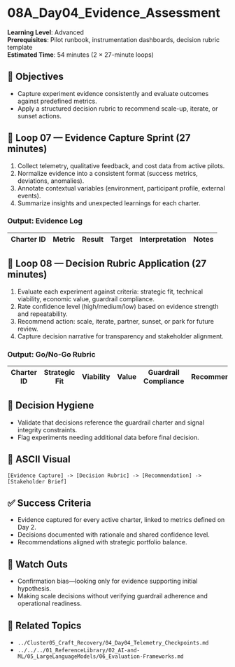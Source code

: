 # 08A_Day04_Evidence_Assessment

**Learning Level**: Advanced  
**Prerequisites**: Pilot runbook, instrumentation dashboards, decision rubric template  
**Estimated Time**: 54 minutes (2 × 27-minute loops)

## 🎯 Objectives

- Capture experiment evidence consistently and evaluate outcomes against predefined metrics.
- Apply a structured decision rubric to recommend scale-up, iterate, or sunset actions.

## 🔄 Loop 07 — Evidence Capture Sprint (27 minutes)

1. Collect telemetry, qualitative feedback, and cost data from active pilots.
2. Normalize evidence into a consistent format (success metrics, deviations, anomalies).
3. Annotate contextual variables (environment, participant profile, external events).
4. Summarize insights and unexpected learnings for each charter.

### Output: Evidence Log

| Charter ID | Metric | Result | Target | Interpretation | Notes |
| --- | --- | --- | --- | --- | --- |

## 🔄 Loop 08 — Decision Rubric Application (27 minutes)

1. Evaluate each experiment against criteria: strategic fit, technical viability, economic value, guardrail compliance.
2. Rate confidence level (high/medium/low) based on evidence strength and repeatability.
3. Recommend action: scale, iterate, partner, sunset, or park for future review.
4. Capture decision narrative for transparency and stakeholder alignment.

### Output: Go/No-Go Rubric

| Charter ID | Strategic Fit | Viability | Value | Guardrail Compliance | Recommendation | Rationale |
| --- | --- | --- | --- | --- | --- | --- |

## 🧭 Decision Hygiene

- Validate that decisions reference the guardrail charter and signal integrity constraints.
- Flag experiments needing additional data before final decision.

## 🧩 ASCII Visual

```text
[Evidence Capture] -> [Decision Rubric] -> [Recommendation] -> [Stakeholder Brief]
```

## ✅ Success Criteria

- Evidence captured for every active charter, linked to metrics defined on Day 2.
- Decisions documented with rationale and shared confidence level.
- Recommendations aligned with strategic portfolio balance.

## 🚧 Watch Outs

- Confirmation bias—looking only for evidence supporting initial hypothesis.
- Making scale decisions without verifying guardrail adherence and operational readiness.

## 🔗 Related Topics

- `../Cluster05_Craft_Recovery/04_Day04_Telemetry_Checkpoints.md`
- `../../../01_ReferenceLibrary/02_AI-and-ML/05_LargeLanguageModels/06_Evaluation-Frameworks.md`
